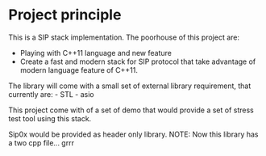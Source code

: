 Project principle
===============================================================================

This is a SIP stack implementation. The poorhouse of this project are:
 - Playing with C++11 language and new feature
 - Create a fast and modern stack for SIP protocol that take advantage of 
   modern language feature of C++11.

The library will come with a small set of external library requirement, that 
currently are:
    - STL
    - asio

This project come with of a set of demo that would provide a set of stress test
tool using this stack.

Sip0x would be provided as header only library. NOTE: Now this library has a 
two cpp file... grrr 